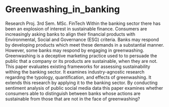 # Greenwashing_in_banking
Research Proj. 3rd Sem. MSc. FinTech
Within the banking sector there has been an explosion of interest in sustainable finance. Consumers are increasingly asking banks to align their financial products with Environmental, Social and Governance (ESG) criteria. Banks may respond by developing products which meet these demands in a substantial manner. However, some banks may respond by engaging in greenwashing. Greenwashing is a deceptive marketing practice used to to persuade the public that a company or its products are sustainable, when they are not. This paper evaluates existing frameworks for assessing sustainability withing the banking sector. It examines industry-agnostic research regarding the typology, quantification, and effects of greenwashing. It extends this research by applying it to the banking sector. By conducting sentiment analysis of public social media data this paper examines whether consumers able to distinguish between banks whose actions are sustainable from those that are not in the face of greenwashing?
